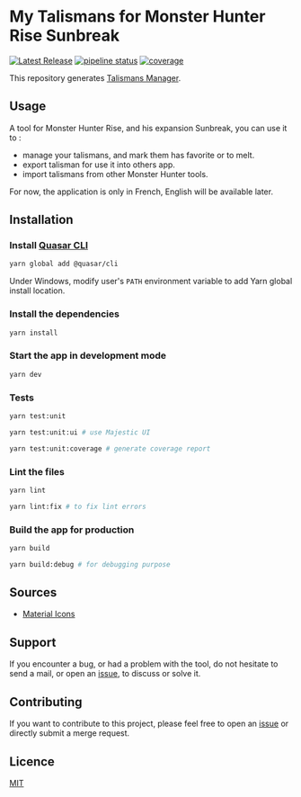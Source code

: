 # My Talismans for Monster Hunter Rise Sunbreak

[![Latest Release](https://gitlab.com/sparda-of-nosgoth/my-talismans-for-monster-hunter-rise-sunbreak/-/badges/release.svg)](https://gitlab.com/sparda-of-nosgoth/my-talismans-for-monster-hunter-rise-sunbreak/-/releases)
[![pipeline status](https://gitlab.com/sparda-of-nosgoth/my-talismans-for-monster-hunter-rise-sunbreak/badges/main/pipeline.svg)](https://gitlab.com/sparda-of-nosgoth/my-talismans-for-monster-hunter-rise-sunbreak/-/commits/main)
[![coverage](https://gitlab.com/sparda-of-nosgoth/my-talismans-for-monster-hunter-rise-sunbreak/badges/main/coverage.svg?job=test-jest)](https://gitlab.com/sparda-of-nosgoth/my-talismans-for-monster-hunter-rise-sunbreak/-/tree/main)

This repository generates [Talismans Manager](https://sparda-of-nosgoth.gitlab.io/my-talismans-for-monster-hunter-rise-sunbreak).

## Usage
A tool for Monster Hunter Rise, and his expansion Sunbreak, you can use it to :

- manage your talismans, and mark them has favorite or to melt.
- export talisman for use it into others app.
- import talismans  from other Monster Hunter tools.

For now, the application is only in French, English will be available later.

## Installation
### Install [Quasar CLI](https://quasar.dev/start/quasar-cli)
```bash
yarn global add @quasar/cli
```

Under Windows, modify user's `PATH` environment variable to add Yarn global install location.

### Install the dependencies
```bash
yarn install
```

### Start the app in development mode
```bash
yarn dev
```

### Tests
```bash
yarn test:unit
```
```bash
yarn test:unit:ui # use Majestic UI
```
```bash
yarn test:unit:coverage # generate coverage report
```

### Lint the files
```bash
yarn lint
```
```bash
yarn lint:fix # to fix lint errors
```

### Build the app for production
```bash
yarn build
```
```bash
yarn build:debug # for debugging purpose
```

## Sources
- [Material Icons](https://fonts.google.com/icons)

## Support
If you encounter a bug, or had a problem with the tool, do not hesitate to send a mail, or open an [issue](https://gitlab.com/sparda-of-nosgoth/my-talismans-for-monster-hunter-rise-sunbreak/-/issues), to discuss or solve it.

## Contributing
If you want to contribute to this project, please feel free to open an [issue](https://gitlab.com/sparda-of-nosgoth/my-talismans-for-monster-hunter-rise-sunbreak/-/issues) or directly submit a merge request.

## Licence
[MIT](./LICENCE)

